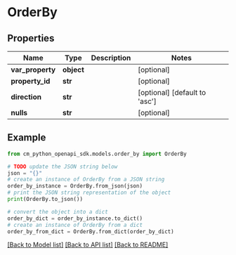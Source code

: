# OrderBy


## Properties

Name | Type | Description | Notes
------------ | ------------- | ------------- | -------------
**var_property** | **object** |  | [optional] 
**property_id** | **str** |  | [optional] 
**direction** | **str** |  | [optional] [default to 'asc']
**nulls** | **str** |  | [optional] 

## Example

```python
from cm_python_openapi_sdk.models.order_by import OrderBy

# TODO update the JSON string below
json = "{}"
# create an instance of OrderBy from a JSON string
order_by_instance = OrderBy.from_json(json)
# print the JSON string representation of the object
print(OrderBy.to_json())

# convert the object into a dict
order_by_dict = order_by_instance.to_dict()
# create an instance of OrderBy from a dict
order_by_from_dict = OrderBy.from_dict(order_by_dict)
```
[[Back to Model list]](../README.md#documentation-for-models) [[Back to API list]](../README.md#documentation-for-api-endpoints) [[Back to README]](../README.md)


